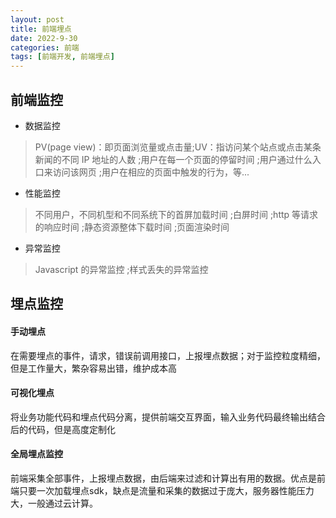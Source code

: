 ```yaml
---
layout: post
title: 前端埋点
date: 2022-9-30
categories: 前端
tags: [前端开发, 前端埋点]
---
```


## 前端监控

- 数据监控

>PV(page view)：即页面浏览量或点击量;UV：指访问某个站点或点击某条新闻的不同 IP 地址的人数
>;用户在每一个页面的停留时间
>;用户通过什么入口来访问该网页
>;用户在相应的页面中触发的行为，等...

- 性能监控

>不同用户，不同机型和不同系统下的首屏加载时间
>;白屏时间
>;http 等请求的响应时间
>;静态资源整体下载时间
>;页面渲染时间

- 异常监控

>Javascript 的异常监控
>;样式丢失的异常监控

## 埋点监控

#### 手动埋点

在需要埋点的事件，请求，错误前调用接口，上报埋点数据；对于监控粒度精细，但是工作量大，繁杂容易出错，维护成本高

#### 可视化埋点

将业务功能代码和埋点代码分离，提供前端交互界面，输入业务代码最终输出结合后的代码，但是高度定制化

#### 全局埋点监控

前端采集全部事件，上报埋点数据，由后端来过滤和计算出有用的数据。优点是前端只要一次加载埋点sdk，缺点是流量和采集的数据过于庞大，服务器性能压力大，一般通过云计算。